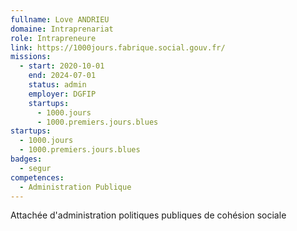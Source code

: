 ```yaml
---
fullname: Love ANDRIEU
domaine: Intraprenariat
role: Intrapreneure
link: https://1000jours.fabrique.social.gouv.fr/
missions:
  - start: 2020-10-01
    end: 2024-07-01
    status: admin
    employer: DGFIP
    startups:
      - 1000.jours
      - 1000.premiers.jours.blues
startups:
  - 1000.jours
  - 1000.premiers.jours.blues
badges:
  - segur
competences:
  - Administration Publique
---
```

Attachée d'administration politiques publiques de cohésion sociale
